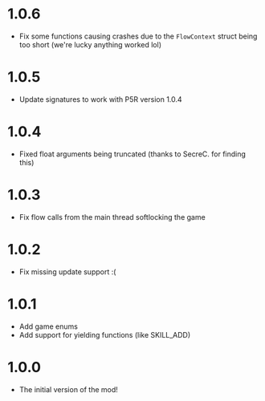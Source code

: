 # 1.0.6
- Fix some functions causing crashes due to the `FlowContext` struct being too short (we're lucky anything worked lol)

# 1.0.5
- Update signatures to work with P5R version 1.0.4

# 1.0.4
- Fixed float arguments being truncated (thanks to SecreC. for finding this)

# 1.0.3
- Fix flow calls from the main thread softlocking the game

# 1.0.2
- Fix missing update support :(

# 1.0.1
- Add game enums
- Add support for yielding functions (like SKILL_ADD)

# 1.0.0
- The initial version of the mod!
